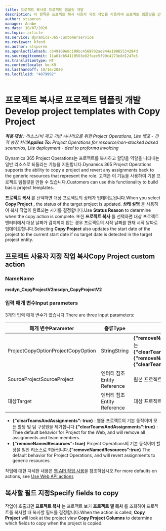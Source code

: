 ```yaml
---
title: 프로젝트 복사로 프로젝트 템플릿 개발
description: 이 항목은 프로젝트 복사 사용자 지정 작업을 사용하여 프로젝트 템플릿을 만드는 방법에 대한 정보를 제공합니다.
author: stsporen
manager: Annbe
ms.date: 10/07/2020
ms.topic: article
ms.service: dynamics-365-customerservice
ms.reviewer: kfend
ms.author: stsporen
ms.openlocfilehash: cb49109e8c199bc4569702ae844a19985534294d
ms.sourcegitcommit: 11a61db54119503e82faec5f99c4273e8d1247e5
ms.translationtype: HT
ms.contentlocale: ko-KR
ms.lasthandoff: 10/16/2020
ms.locfileid: "4079992"
---
```

# <a name="develop-project-templates-with-copy-project"></a><span data-ttu-id="e9f66-103">프로젝트 복사로 프로젝트 템플릿 개발</span><span class="sxs-lookup"><span data-stu-id="e9f66-103">Develop project templates with Copy Project</span></span>

<span data-ttu-id="e9f66-104">_**적용 대상 :** 리소스/비 재고 기반 시나리오를 위한 Project Operations, Lite 배포 - 견적 송장 처리_</span><span class="sxs-lookup"><span data-stu-id="e9f66-104">_**Applies To:** Project Operations for resource/non-stocked based scenarios, Lite deployment - deal to proforma invoicing_</span></span>

<span data-ttu-id="e9f66-105">Dynamics 365 Project Operations는 프로젝트를 복사하고 할당을 역할을 나타내는 일반 리소스로 되돌리는 기능을 지원합니다.</span><span class="sxs-lookup"><span data-stu-id="e9f66-105">Dynamics 365 Project Operations supports the ability to copy a project and revert any assignments back to the generic resources that represent the role.</span></span> <span data-ttu-id="e9f66-106">고객은 이 기능을 사용하여 기본 프로젝트 템플릿을 만들 수 있습니다.</span><span class="sxs-lookup"><span data-stu-id="e9f66-106">Customers can use this functionality to build basic project templates.</span></span>

<span data-ttu-id="e9f66-107">**프로젝트 복사** 를 선택하면 대상 프로젝트의 상태가 업데이트됩니다.</span><span class="sxs-lookup"><span data-stu-id="e9f66-107">When you select **Copy Project** , the status of the target project is updated.</span></span> <span data-ttu-id="e9f66-108">**상태 설명** 을 사용하여 복사 작업이 완료되는 시기를 결정합니다.</span><span class="sxs-lookup"><span data-stu-id="e9f66-108">Use **Status Reason** to determine when the copy action is complete.</span></span> <span data-ttu-id="e9f66-109">또한 **프로젝트 복사** 를 선택하면 대상 프로젝트 엔터티에서 대상 날짜가 감지되지 않는 경우 프로젝트의 시작 날짜를 현재 시작 날짜로 업데이트합니다.</span><span class="sxs-lookup"><span data-stu-id="e9f66-109">Selecting **Copy Project** also updates the start date of the project to the current start date if no target date is detected in the target project entity.</span></span>

## <a name="copy-project-custom-action"></a><span data-ttu-id="e9f66-110">프로젝트 사용자 지정 작업 복사</span><span class="sxs-lookup"><span data-stu-id="e9f66-110">Copy Project custom action</span></span> 

### <a name="name"></a><span data-ttu-id="e9f66-111">Name</span><span class="sxs-lookup"><span data-stu-id="e9f66-111">Name</span></span> 

<span data-ttu-id="e9f66-112">**msdyn_CopyProjectV2**</span><span class="sxs-lookup"><span data-stu-id="e9f66-112">**msdyn_CopyProjectV2**</span></span>

### <a name="input-parameters"></a><span data-ttu-id="e9f66-113">입력 매개 변수</span><span class="sxs-lookup"><span data-stu-id="e9f66-113">Input parameters</span></span>
<span data-ttu-id="e9f66-114">3개의 입력 매개 변수가 있습니다.</span><span class="sxs-lookup"><span data-stu-id="e9f66-114">There are three input parameters:</span></span>

| <span data-ttu-id="e9f66-115">매개 변수</span><span class="sxs-lookup"><span data-stu-id="e9f66-115">Parameter</span></span>          | <span data-ttu-id="e9f66-116">종류</span><span class="sxs-lookup"><span data-stu-id="e9f66-116">Type</span></span>   | <span data-ttu-id="e9f66-117">값</span><span class="sxs-lookup"><span data-stu-id="e9f66-117">Values</span></span>                                                   | 
|--------------------|--------|----------------------------------------------------------|
| <span data-ttu-id="e9f66-118">ProjectCopyOption</span><span class="sxs-lookup"><span data-stu-id="e9f66-118">ProjectCopyOption</span></span>  | <span data-ttu-id="e9f66-119">String</span><span class="sxs-lookup"><span data-stu-id="e9f66-119">String</span></span> | <span data-ttu-id="e9f66-120">**{"removeNamedResources":true}** 또는 **{"clearTeamsAndAssignments":true}**</span><span class="sxs-lookup"><span data-stu-id="e9f66-120">**{"removeNamedResources":true}** or **{"clearTeamsAndAssignments":true}**</span></span> |
| <span data-ttu-id="e9f66-121">SourceProject</span><span class="sxs-lookup"><span data-stu-id="e9f66-121">SourceProject</span></span>      | <span data-ttu-id="e9f66-122">엔터티 참조</span><span class="sxs-lookup"><span data-stu-id="e9f66-122">Entity Reference</span></span> | <span data-ttu-id="e9f66-123">원본 프로젝트</span><span class="sxs-lookup"><span data-stu-id="e9f66-123">Source Project</span></span> |
| <span data-ttu-id="e9f66-124">대상</span><span class="sxs-lookup"><span data-stu-id="e9f66-124">Target</span></span>             | <span data-ttu-id="e9f66-125">엔터티 참조</span><span class="sxs-lookup"><span data-stu-id="e9f66-125">Entity Reference</span></span> | <span data-ttu-id="e9f66-126">대상 프로젝트</span><span class="sxs-lookup"><span data-stu-id="e9f66-126">Target Project</span></span> |


- <span data-ttu-id="e9f66-127">**{"clearTeamsAndAssignments": true}** : 웹용 프로젝트의 기본 동작이며 모든 할당 및 팀 구성원을 제거합니다.</span><span class="sxs-lookup"><span data-stu-id="e9f66-127">**{"clearTeamsAndAssignments":true}** : Thee default behavior for Project for the Web, and will remove all assignments and team members.</span></span>
- <span data-ttu-id="e9f66-128">**{"removeNamedResources": true}** Project Operations의 기본 동작이며 할당을 일반 리소스로 되돌립니다.</span><span class="sxs-lookup"><span data-stu-id="e9f66-128">**{"removeNamedResources":true}** The default behavior for Project Operations, and will revert assignments to generic resources.</span></span>

<span data-ttu-id="e9f66-129">작업에 대한 자세한 내용은 [웹 API 작업 사용](https://docs.microsoft.com/powerapps/developer/common-data-service/webapi/use-web-api-actions)을 참조하십시오.</span><span class="sxs-lookup"><span data-stu-id="e9f66-129">For more defaults on actions, see [Use Web API actions](https://docs.microsoft.com/powerapps/developer/common-data-service/webapi/use-web-api-actions)</span></span>

## <a name="specify-fields-to-copy"></a><span data-ttu-id="e9f66-130">복사할 필드 지정</span><span class="sxs-lookup"><span data-stu-id="e9f66-130">Specify fields to copy</span></span> 
<span data-ttu-id="e9f66-131">작업이 호출되면 **프로젝트 복사** 는 프로젝트 보기 **프로젝트 열 복사** 를 조회하여 프로젝트를 복사할 때 복사할 필드를 결정합니다.</span><span class="sxs-lookup"><span data-stu-id="e9f66-131">When the action is called, **Copy Project** will look at the project view **Copy Project Columns** to determine which fields to copy when the project is copied.</span></span>
